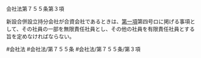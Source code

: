 会社法第７５５条第３項

新設合併設立持分会社が合資会社であるときは、[第一項](会社法＿＿＿＿第７５５条第１項)第四号ロに掲げる事項として、その社員の一部を無限責任社員とし、その他の社員を有限責任社員とする旨を定めなければならない。

#会社法
#会社法/第７５５条
#会社法/第７５５条/第３項
